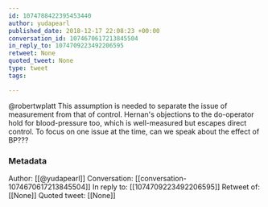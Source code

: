 ```yaml
---
id: 1074788422395453440
author: yudapearl
published_date: 2018-12-17 22:08:23 +00:00
conversation_id: 1074670617213845504
in_reply_to: 1074709223492206595
retweet: None
quoted_tweet: None
type: tweet
tags:

---
```


@robertwplatt This assumption is needed to separate the issue of measurement from that of control. Hernan's objections to the do-operator hold for blood-pressure too, which is well-measured but escapes direct control. To focus on one issue at the time, can we speak about the effect of BP???

### Metadata

Author: [[@yudapearl]]
Conversation: [[conversation-1074670617213845504]]
In reply to: [[1074709223492206595]]
Retweet of: [[None]]
Quoted tweet: [[None]]
